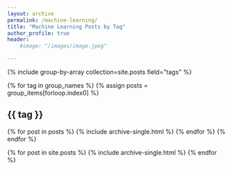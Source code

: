 ```yaml
---
layout: archive
permalink: /machine-learning/
title: "Machine Learning Posts by Tag"
author_profile: true
header:
    #image: "/images/image.jpeg"

---
```


{% include group-by-array collection=site.posts field="tags" %}

{% for tag in group_names %}
  {% assign posts = group_items[forloop.index0] %}
  <h2 id="{{ tag | slugify }}" class="archive__subtitle">{{ tag }}</h2>
  {% for post in posts %}
    {% include archive-single.html %}
  {% endfor %}
{% endfor %}

{% for post in site.posts %}
    {% include archive-single.html %}
{% endfor %}
